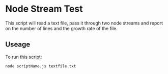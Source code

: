 # Node Stream Test
This script will read a text file, pass it through two node streams and report on the number of lines and the growth rate of the file.

## Useage
To run this script:
```
node scriptName.js textfile.txt
```